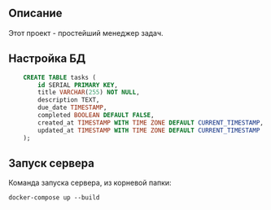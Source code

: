 ## Описание
Этот проект - простейший менеджер задач.
## Настройка БД
```sql
    CREATE TABLE tasks (
        id SERIAL PRIMARY KEY,
        title VARCHAR(255) NOT NULL,
        description TEXT,
        due_date TIMESTAMP,
        completed BOOLEAN DEFAULT FALSE,
        created_at TIMESTAMP WITH TIME ZONE DEFAULT CURRENT_TIMESTAMP,
        updated_at TIMESTAMP WITH TIME ZONE DEFAULT CURRENT_TIMESTAMP
    );
```
## Запуск сервера
Команда запуска сервера, из корневой папки:
```
docker-compose up --build
```

